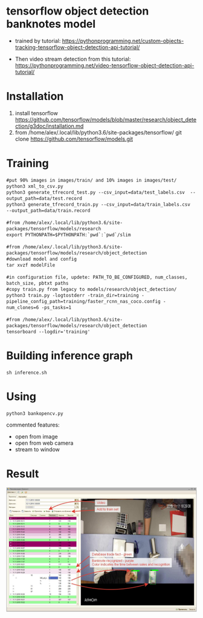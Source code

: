 # tensorflow object detection banknotes model
- trained by tutorial:
https://pythonprogramming.net/custom-objects-tracking-tensorflow-object-detection-api-tutorial/

- Then video stream detection from this tutorial:
https://pythonprogramming.net/video-tensorflow-object-detection-api-tutorial/

# Installation
1. install tensorflow
https://github.com/tensorflow/models/blob/master/research/object_detection/g3doc/installation.md
2. from /home/alex/.local/lib/python3.6/site-packages/tensorflow/
git clone https://github.com/tensorflow/models.git

# Training
```
#put 90% images in images/train/ and 10% images in images/test/
python3 xml_to_csv.py
python3 generate_tfrecord_test.py --csv_input=data/test_labels.csv  --output_path=data/test.record
python3 generate_tfrecord_train.py --csv_input=data/train_labels.csv  --output_path=data/train.record

#from /home/alex/.local/lib/python3.6/site-packages/tensorflow/models/research
export PYTHONPATH=$PYTHONPATH:`pwd`:`pwd`/slim

#from /home/alex/.local/lib/python3.6/site-packages/tensorflow/models/research/object_detection
#download model and config
tar xvzf modelFile

#in configuration file, updete: PATH_TO_BE_CONFIGURED, num_classes, batch_size, pbtxt paths
#copy train.py from legacy to models/research/object_detection/
python3 train.py -logtostderr -train_dir=training -pipeline_config_path=training/faster_rcnn_nas_coco.config -num_clones=6 -ps_tasks=1

#from /home/alex/.local/lib/python3.6/site-packages/tensorflow/models/research/object_detection
tensorboard --logdir='training'
```

# Building inference graph
```
sh inference.sh
```
# Using
```
python3 bankopencv.py
```
commented features:
- open from image
- open from web camera
- stream to window

# Result
![result](./images/2019-11-15_19-03-56.jpg)
